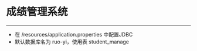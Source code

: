 # 成绩管理系统

---

- 在 /resources/application.properties 中配置JDBC
- 默认数据库名为 ruo-yi，使用表 student_manage



